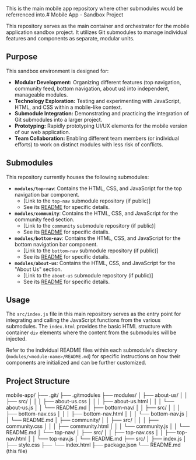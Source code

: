 This is the main mobile app repository where other submodules would be referrenced into.# Mobile App - Sandbox Project

This repository serves as the main container and orchestrator for the mobile application sandbox project. It utilizes Git submodules to manage individual features and components as separate, modular units.

## Purpose

This sandbox environment is designed for:

* **Modular Development:** Organizing different features (top navigation, community feed, bottom navigation, about us) into independent, manageable modules.
* **Technology Exploration:** Testing and experimenting with JavaScript, HTML, and CSS within a mobile-like context.
* **Submodule Integration:** Demonstrating and practicing the integration of Git submodules into a larger project.
* **Prototyping:** Rapidly prototyping UI/UX elements for the mobile version of our web application.
* **Team Collaboration:** Enabling different team members (or individual efforts) to work on distinct modules with less risk of conflicts.

## Submodules

This repository currently houses the following submodules:

* **`modules/top-nav`**: Contains the HTML, CSS, and JavaScript for the top navigation bar component.
    * [Link to the `top-nav` submodule repository (if public)]
    * See its [README](modules/top-nav/README.md) for specific details.
* **`modules/community`**: Contains the HTML, CSS, and JavaScript for the community feed section.
    * [Link to the `community` submodule repository (if public)]
    * See its [README](modules/community/README.md) for specific details.
* **`modules/bottom-nav`**: Contains the HTML, CSS, and JavaScript for the bottom navigation bar component.
    * [Link to the `bottom-nav` submodule repository (if public)]
    * See its [README](modules/bottom-nav/README.md) for specific details.
* **`modules/about-us`**: Contains the HTML, CSS, and JavaScript for the "About Us" section.
    * [Link to the `about-us` submodule repository (if public)]
    * See its [README](modules/about-us/README.md) for specific details.


## Usage

The `src/index.js` file in this main repository serves as the entry point for integrating and calling the JavaScript functions from the various submodules. The `index.html` provides the basic HTML structure with container `div` elements where the content from the submodules will be injected.

Refer to the individual README files within each submodule's directory (`modules/<module-name>/README.md`) for specific instructions on how their components are initialized and can be further customized.

## Project Structure
mobile-app/
├── .git/
├── .gitmodules
├── modules/
│   ├── about-us/
│   │   ├── src/
│   │   │   ├── about-us.css
│   │   │   ├── about-us.html
│   │   │   └── about-us.js
│   │   └── README.md
│   ├── bottom-nav/
│   │   ├── src/
│   │   │   ├── bottom-nav.css
│   │   │   ├── bottom-nav.html
│   │   │   └── bottom-nav.js
│   │   └── README.md
│   ├── community/
│   │   ├── src/
│   │   │   ├── community.css
│   │   │   ├── community.html
│   │   │   └── community.js
│   │   └── README.md
│   └── top-nav/
│       ├── src/
│       │   ├── top-nav.css
│       │   ├── top-nav.html
│       │   └── top-nav.js
│       └── README.md
├── src/
│   ├── index.js
│   ├── style.css
├── └── index.html
├── package.json
└── README.md (this file)